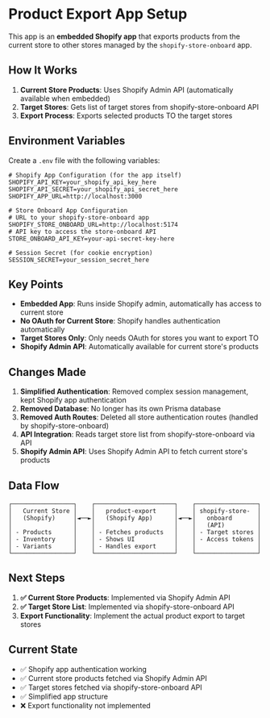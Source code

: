 # Product Export App Setup

This app is an **embedded Shopify app** that exports products from the current store to other stores managed by the `shopify-store-onboard` app.

## How It Works

1. **Current Store Products**: Uses Shopify Admin API (automatically available when embedded)
2. **Target Stores**: Gets list of target stores from shopify-store-onboard API
3. **Export Process**: Exports selected products TO the target stores

## Environment Variables

Create a `.env` file with the following variables:

```env
# Shopify App Configuration (for the app itself)
SHOPIFY_API_KEY=your_shopify_api_key_here
SHOPIFY_API_SECRET=your_shopify_api_secret_here
SHOPIFY_APP_URL=http://localhost:3000

# Store Onboard App Configuration
# URL to your shopify-store-onboard app
SHOPIFY_STORE_ONBOARD_URL=http://localhost:5174
# API key to access the store-onboard API
STORE_ONBOARD_API_KEY=your-api-secret-key-here

# Session Secret (for cookie encryption)
SESSION_SECRET=your_session_secret_here
```

## Key Points

- **Embedded App**: Runs inside Shopify admin, automatically has access to current store
- **No OAuth for Current Store**: Shopify handles authentication automatically
- **Target Stores Only**: Only needs OAuth for stores you want to export TO
- **Shopify Admin API**: Automatically available for current store's products

## Changes Made

1. **Simplified Authentication**: Removed complex session management, kept Shopify app authentication
2. **Removed Database**: No longer has its own Prisma database
3. **Removed Auth Routes**: Deleted all store authentication routes (handled by shopify-store-onboard)
4. **API Integration**: Reads target store list from shopify-store-onboard via API
5. **Shopify Admin API**: Uses Shopify Admin API to fetch current store's products

## Data Flow

```
┌─────────────────┐    ┌──────────────────────┐    ┌─────────────────┐
│   Current Store │    │   product-export     │    │ shopify-store-  │
│   (Shopify)     │◄──►│   (Shopify App)      │◄──►│   onboard       │
│                 │    │                      │    │   (API)         │
│ - Products      │    │ - Fetches products   │    │ - Target stores │
│ - Inventory     │    │ - Shows UI           │    │ - Access tokens │
│ - Variants      │    │ - Handles export     │    │                 │
└─────────────────┘    └──────────────────────┘    └─────────────────┘
```

## Next Steps

1. **✅ Current Store Products**: Implemented via Shopify Admin API
2. **✅ Target Store List**: Implemented via shopify-store-onboard API
3. **Export Functionality**: Implement the actual product export to target stores

## Current State

- ✅ Shopify app authentication working
- ✅ Current store products fetched via Shopify Admin API
- ✅ Target stores fetched via shopify-store-onboard API
- ✅ Simplified app structure
- ❌ Export functionality not implemented
